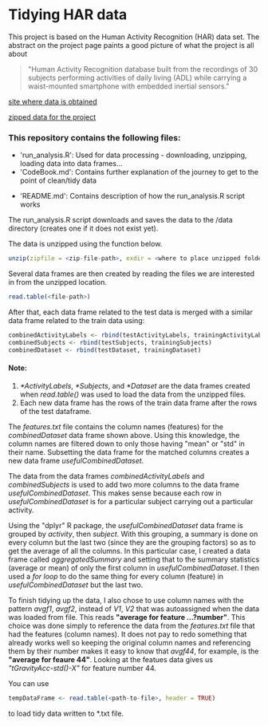 
# Tidying HAR data

This project is based on the Human Activity Recognition (HAR) data set. The abstract on the project page paints a good picture of what the project is all about
> "Human Activity Recognition database built from the recordings of 30 subjects performing activities of daily living (ADL) 
> while carrying a waist-mounted smartphone with embedded inertial sensors."

[site where data is obtained](http://archive.ics.uci.edu/ml/datasets/Human+Activity+Recognition+Using+Smartphones)

[zipped data for the project](https://d396qusza40orc.cloudfront.net/getdata%2Fprojectfiles%2FUCI%20HAR%20Dataset.zip)



### This repository contains the following files:

* 'run_analysis.R': Used for data processing - downloading, unzipping, loading data into data frames...
* 'CodeBook.md': Contains further explanation of the journey to get to the point of clean/tidy data
+ 'README.md': Contains description of how the run_analysis.R script works


The run_analysis.R script downloads and saves the data to the /data directory (creates one if it does not exist yet).

The data is unzipped using the function below. 
```R
unzip(zipfile = <zip-file-path>, exdir = <where to place unzipped folder and/or files>)
```

Several data frames are then created by reading the files we are interested in from the unzipped location. 
```R
read.table(<file-path>)
```

After that, each data frame related to the test data is merged with a similar data frame related to the train data using: 
```R
combinedActivityLabels <- rbind(testActivityLabels, trainingActivityLabels)
combinedSubjects <- rbind(testSubjects, trainingSubjects)
combinedDataset <- rbind(testDataset, trainingDataset)
```

#### Note:

1. _*ActivityLabels_, _*Subjects_, and _*Dataset_ are the data frames created when _read.table()_ was used to load the data from the unzipped files.
2. Each new data frame has the rows of the train data frame after the rows of the test dataframe.


The _features.txt_ file contains the column names (features) for the _combinedDataset_ data frame shown above. Using this knowledge, the column names are filtered down to only those having "mean" or "std" in their name.
Subsetting the data frame for the matched columns creates a new data frame _usefulCombinedDataset_.

The data from the data frames _combinedActivityLabels_ and _combinedSubjects_ is used to add two more columns to the data frame _usefulCombinedDataset_. This makes sense because each row in _usefulCombinedDataset_ is for a particular subject carrying out a particular activity.

Using the "dplyr" R package, the _usefulCombinedDataset_ data frame is grouped by _activity_, then _subject_. With this grouping, a summary is done on every column but the last two (since they are the grouping factors) so as to get the average of all the columns.
In this particular case, I created a data frame called _aggregatedSummary_ and setting that to the summary statistics (average or mean) of only the first column in _usefulCombinedDataset_. I then used a _for loop_ to do the same thing for every column (feature) in _usefulCombinedDataset_ but the last two.

To finish tidying up the data, I also chose to use column names with the pattern _avgf1_, _avgf2_, instead of _V1_, _V2_ that was autoassigned when the data was loaded from file. This reads __"average for feature ...?number"__. This choice was done simply to reference the data from the _features.txt_ file that had the features (column names).
It does not pay to redo something that already works well so keeping the original column names and referencing them by their number makes it easy to know that _avgf44_, for example, is the __"average for feaure 44"__. Looking at the featues data gives us _"tGravityAcc-std()-X"_ for feature number 44.



You can use 
```R
tempDataFrame <- read.table(<path-to-file>, header = TRUE)
```
to load tidy data written to *.txt file.





